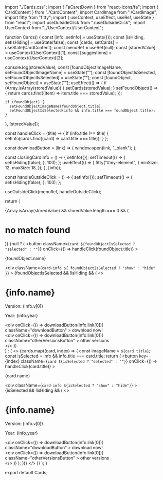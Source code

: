 import "./Cards.css";
import { FaCaretDown } from "react-icons/fa";
import { CardContent } from "./CardContent";
import CardImage from "./CardImage";
import fitty from "fitty";
import { useContext, useEffect, useRef, useState } from "react";
import useOutsideClick from "./useOutsideClick";
import UserContext from "../UserContext/UserContext";

function Cards() {
  const [info, setInfo] = useState({});
  const [isHiding, setIsHiding] = useState(false);
  const [cards, setCards] = useState(CardContent);
  const menuRef = useRef(null);
  const [storedValue] = useContext(UserContext)[1];
  const [suggestions] = useContext(UserContext)[2];

  console.log(storedValue);
  const [foundObjectImageName, setFoundObjectImageName] = useState("");
  const [foundObjectIsSelected, setFoundObjectIsSelected] = useState("");
  const [foundObject, setFoundObject] = useState("");
  useEffect(() => {
    if (Array.isArray(storedValue)) {
      setCards(storedValue);
    }
    setFoundObject(() => {
      return cards.find((item) => item.title === storedValue);
    });

    if (foundObject) {
      setFoundObjectImageName(foundObject.title);
      setFoundObjectIsSelected(info && info.title === foundObject.title);
    }
  }, [storedValue]);

  const handleClick = (title) => {
    if (info.title !== title) {
      setInfo(cards.find((card) => card.title === title));
    }
  };

  const downloadButton = (link) => {
    window.open(link, "_blank");
  };

  const closingCardInfo = () => {
    setInfo({});
    setTimeout(() => {
      setIsHiding(false);
    }, 100);
  };
  useEffect(() => {
    fitty("#my-element", {
      minSize: 12,
      maxSize: 18,
    });
  }, [info]);

  const handleOutsideClick = () => {
    setInfo({});
    setTimeout(() => {
      setIsHiding(false);
    }, 100);
  };

  useOutsideClick(menuRef, handleOutsideClick);

  return (
    <div className="cards_container" ref={menuRef}>
      {Array.isArray(storedValue) && storedValue.length === 0 && (
        <h1 className="no-match-found">no match found</h1>
      )}
      {null ? (
        <button
          className={`card ${foundObjectIsSelected ? "selected" : ""}`}
          onClick={() => handleClick(foundObject.title)}
        >
          <div className="card-image">
            <CardImage imageName={foundObjectImageName} />
          </div>
          <div className="card-content">
            <p id="my-element" className="text">
              {foundObject.name}
            </p>
            <div className="card-info-container">
              <div
                className={`card-info ${
                  foundObjectIsSelected ? "show" : "hide"
                }`}
              >
                {foundObjectIsSelected && !isHiding && (
                  <>
                    <div>
                      <FaCaretDown
                        className="card-info-closing-button"
                        onClick={closingCardInfo}
                      />
                      <h1 id="my-element" className="card-info-title">
                        {info.name}
                      </h1>
                    </div>
                    <div className="card-info-text">
                      <p className="card-info-version">Version: {info.v[0]}</p>
                      <p className="card-info-year">Year: {info.year}</p>
                    </div>
                    <div
                      onClick={() => downloadButton(info.link[0])}
                      className="downloadButton"
                    >
                      download now!
                    </div>
                    <div
                      onClick={() => downloadButton(info.link[0])}
                      className="otherVersionsButton"
                    >
                      other versions
                    </div>
                  </>
                )}
              </div>
            </div>
          </div>
        </button>
      ) : (
        <>
          {cards.map((card, index) => {
            const imageName = `${card.title}`;
            const isSelected = info && info.title === card.title;
            return (
              <button
                key={index}
                className={`card ${isSelected ? "selected" : ""}`}
                onClick={() => handleClick(card.title)}
              >
                <div className="card-image">
                  <CardImage imageName={imageName} />
                </div>
                <div className="card-content">
                  <p id="my-element" className="text">
                    {card.name}
                  </p>
                  <div className="card-info-container">
                    <div
                      className={`card-info ${isSelected ? "show" : "hide"}`}
                    >
                      {isSelected && !isHiding && (
                        <>
                          <div>
                            <FaCaretDown
                              className="card-info-closing-button"
                              onClick={closingCardInfo}
                            />
                            <h1 id="my-element" className="card-info-title">
                              {info.name}
                            </h1>
                          </div>
                          <div className="card-info-text">
                            <p className="card-info-version">
                              Version: {info.v[0]}
                            </p>
                            <p className="card-info-year">Year: {info.year}</p>
                          </div>
                          <div
                            onClick={() => downloadButton(info.link[0])}
                            className="downloadButton"
                          >
                            download now!
                          </div>
                          <div
                            onClick={() => downloadButton(info.link[0])}
                            className="otherVersionsButton"
                          >
                            other versions
                          </div>
                        </>
                      )}
                    </div>
                  </div>
                </div>
              </button>
            );
          })}
        </>
      )}
    </div>
  );
}

export default Cards;
